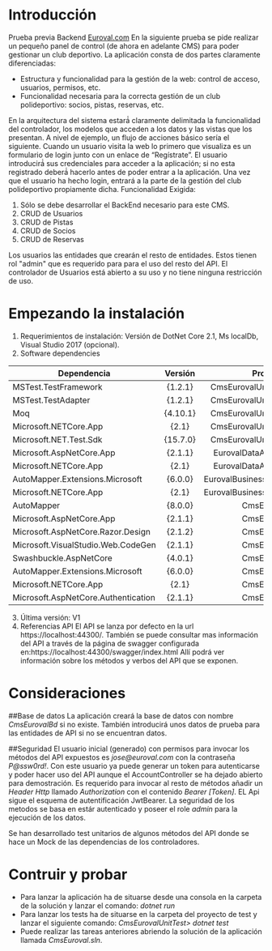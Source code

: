 # Introducción 
Prueba previa Backend
[Euroval.com](Euroval.com)
En la siguiente prueba se pide realizar un pequeño panel de control (de ahora en adelante CMS) para
poder gestionar un club deportivo.
La aplicación consta de dos partes claramente diferenciadas:
* Estructura y funcionalidad para la gestión de la web: control de acceso, usuarios, permisos, etc.
* Funcionalidad necesaria para la correcta gestión de un club polideportivo: socios, pistas, reservas, etc.

En la arquitectura del sistema estará́ claramente delimitada la funcionalidad del controlador, los modelos
que acceden a los datos y las vistas que los presentan.
A nivel de ejemplo, un flujo de acciones básico sería el siguiente. Cuando un usuario visita la web lo
primero que visualiza es un formulario de login junto con un enlace de “Regístrate”. El usuario
introducirá́ sus credenciales para acceder a la aplicación; si no esta registrado deberá́ hacerlo antes de
poder entrar a la aplicación.
Una vez que el usuario ha hecho login, entrará a la parte de la gestión del club polideportivo
propiamente dicha.
Funcionalidad Exigida:
1. Sólo se debe desarrollar el BackEnd necesario para este CMS.
2. CRUD de Usuarios
3. CRUD de Pistas
4. CRUD de Socios
5. CRUD de Reservas

Los usuarios las entidades que crearán el resto de entidades. Estos tienen rol "admin" que es requerido para
para el uso del resto del API. El controlador de Usuarios está abierto a su uso y no tiene ninguna restricción de uso.

# Empezando la instalación

1.	Requerimientos de instalación:
    Versión de DotNet Core 2.1, Ms localDb, Visual Studio 2017 (opcional).
2.	Software dependencies

| Dependencia                         | Versión | Proyecto |  
|-----------------------------------|:-----------:|-----------:|  
|MSTest.TestFramework               | {1.2.1} | CmsEurovalUnitTest |                                                   
|MSTest.TestAdapter                 | {1.2.1} | CmsEurovalUnitTest |                                                  
|Moq                                | {4.10.1}| CmsEurovalUnitTest |                                                  
|Microsoft.NETCore.App              | {2.1}   | CmsEurovalUnitTest |                                                 
|Microsoft.NET.Test.Sdk             | {15.7.0}| CmsEurovalUnitTest |                                                  
|Microsoft.AspNetCore.App           | {2.1.1} | EurovalDataAccess  |                                                  
|Microsoft.NETCore.App              | {2.1}   | EurovalDataAccess  |                                                  
|AutoMapper.Extensions.Microsoft    | {6.0.0} | EurovalBusinessLogic |                                                 
|Microsoft.NETCore.App              | {2.1}   | EurovalBusinessLogic |                                                
|AutoMapper                         | {8.0.0} | CmsEuroval |                                                          
|Microsoft.AspNetCore.App           | {2.1.1} | CmsEuroval |                                                          
|Microsoft.AspNetCore.Razor.Design  | {2.1.2} | CmsEuroval |                                                          
|Microsoft.VisualStudio.Web.CodeGen | {2.1.1} | CmsEuroval |                                                          
|Swashbuckle.AspNetCore             | {4.0.1} | CmsEuroval |                                                          
|AutoMapper.Extensions.Microsoft    | {6.0.0} | CmsEuroval |                                                          
|Microsoft.NETCore.App              | {2.1}   | CmsEuroval |                                                          
|Microsoft.AspNetCore.Authentication| {2.1.1} | CmsEuroval | 

3.	Última versión: V1
4.	Referencias API 
El API se lanza por defecto en la url https://localhost:44300/. También se puede consultar mas información del API
a través de la página de swagger configurada en:https://localhost:44300/swagger/index.html
Allí podrá ver información sobre los métodos y verbos del API que se exponen.

# Consideraciones

##Base de datos
La aplicación creará la base de datos con nombre *CmsEurovalBd* si no existe. También introducirá unos datos de prueba
para las entidades de API si no se encuentran datos.

##Seguridad
El usuario inicial (generado) con permisos para invocar los métodos del API expuestos es _jose@euroval.com_ con la contraseña _P@ssw0rd!_.
Con este usuario ya puede generar un token para autenticarse y poder hacer uso del API aunque el AccountController se ha dejado abierto para demostración.
Es requerido para invocar al resto de métodos añadir un _Header_ _Http_ llamado _Authorization_ con el contenido _Bearer_ *[Token]*. EL Api sigue el esquema de autentificación
JwtBearer.
La seguridad de los metodos se basa en estár autenticado y poseer el role _admin_ para la ejecución de los datos.

Se han desarrollado test unitarios de algunos métodos del API donde se hace un Mock de las dependencias de los controladores.


# Contruir y probar
 - Para lanzar la aplicación ha de situarse desde una consola en la carpeta de la solución y lanzar el comando: *dotnet run*
 - Para lanzar los tests ha de situarse en la carpeta del proyecto de test y lanzar el siguiente comando: *CmsEurovalUnitTest> dotnet test*
 - Puede realizar las tareas anteriores abriendo la solución de la aplicación llamada _CmsEuroval.sln_.
